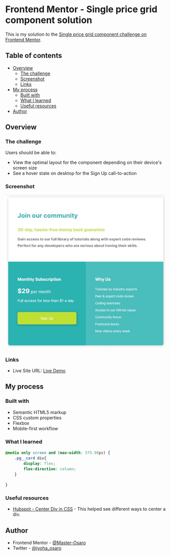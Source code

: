 # Frontend Mentor - Single price grid component solution

This is my solution to the [Single price grid component challenge on Frontend Mentor](https://www.frontendmentor.io/challenges/single-price-grid-component-5ce41129d0ff452fec5abbbc). 

## Table of contents

- [Overview](#overview)
  - [The challenge](#the-challenge)
  - [Screenshot](#screenshot)
  - [Links](#links)
- [My process](#my-process)
  - [Built with](#built-with)
  - [What I learned](#what-i-learned)
  - [Useful resources](#useful-resources)
- [Author](#author)

## Overview

### The challenge

Users should be able to:

- View the optimal layout for the component depending on their device's screen size
- See a hover state on desktop for the Sign Up call-to-action

### Screenshot

![](./screenshot.jpg)


### Links

- Live Site URL: [Live Demo](https://luminous-paprenjak-526501.netlify.app)

## My process

### Built with

- Semantic HTML5 markup
- CSS custom properties
- Flexbox
- Mobile-first workflow

### What I learned 

```css media queries
@media only screen and (max-width: 575.98px) {
    .pg__card div{
        display: flex;
        flex-direction: column;
    }
    
}
```





### Useful resources

- [Hubspot - Center Div in CSS](https://blog.hubspot.com/website/center-div-css#:~:text=To%20center%20a%20div%20horizontally%20on%20a%20page%2C%20simply%20set,equally%20between%20the%20two%20margins) - This helped see different ways to center a div.

## Author
- Frontend Mentor - [@Master-Osaro](https://www.frontendmentor.io/profile/yourusername)
- Twitter - [@iyoha_osaro](https://www.twitter.com/yourusername)
